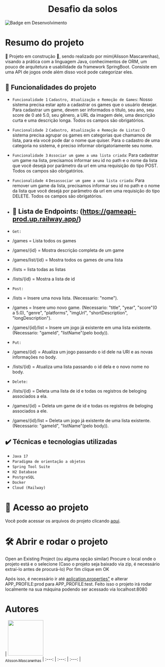 <h1 align="center"> Desafio da solos </h1>

![Badge em Desenvolvimento](http://img.shields.io/static/v1?label=STATUS&message=EM%20DESENVOLVIMENTO&color=GREEN&style=for-the-badge)

# Resumo do projeto
:construction: Projeto em construção :construction:, sendo realizado por mim(Alisson Mascarenhas), visando a prática com a linguagem Java, conhecimentos de ORM, um pouco de arquitetura e usabilidade da framework SpringBoot. Consiste em uma API de jogos onde além disso você pode categorizar eles.

## 🔨 Funcionalidades do projeto

- `Funcionalidade 1` `Cadastro, Atualização e Remoção de Games`: Nosso sistema precisa estar apto a cadastrar os games que o usuário desejar. Para cadastrar um game, devem ser informados o título, seu ano, seu score de 0 até 5.0, seu gênero, a URL da imagem dele, uma descrição curta e uma descrição longa. Todos os campos são obrigatórios.
- `Funcionalidade 2` `Cadastro, Atualização e Remoção de Listas`: O sistema precisa agrupar os games em categorias que chamamos de lista, para ela você pode dar o nome que quiser. Para o cadastro de uma categoria no sistema, é preciso informar obrigatoriamente seu nome.
- `Funcionalidade 3` `Associar um game a uma lista criada`: Para cadastrar um game na lista, precisamos informar seu id no path e o nome da lista que você desejá por parâmetro da url em uma requisição do tipo POST. Todos os campos são obrigatórios.
- `Funcionalidade 4` `Desassociar um game a uma lista criada`: Para remover um game da lista, precisamos informar seu id no path e o nome da lista que você desejá por parâmetro da url em uma requisição do tipo DELETE. Todos os campos são obrigatórios.

- ## 🔨 Lista de Endpoints: (https://gameapi-prod.up.railway.app/)
-  `Get:`
-  /games = Lista todos os games
-  /games/{id} = Mostra descrição completa de um game
-  /games/list/{id} = Mostra todos os games de uma lista
-  /lists = lista todas as listas
-  /lists/{id} = Mostra a lista de id

-  `Post:`
-  /lists = Insere uma nova lista. (Necessario: "nome").
-  /games = Insere umo novo game. (Necessario: "title", "year", "score"(0 a 5.0), "genre", "platforms", "imgUrl", "shortDescription", "longDescription").
-  /games/{id}/list = Insere um jogo já existente em uma lista existente. (Necessario: "gameId", "listName"(pelo body)).

-  `Put:`
-  /games/{id} = Atualiza um jogo passando o id dele na URl e as novas informações no body.
-  /lists/{id} = Atualiza uma lista passando o id dela e o novo nome no body.

-  `Delete:`
-  /lists/{id} = Deleta uma lista de id e todas os registros de beloging associados a ela.
-  /games/{id} = Deleta um game de id e todas os registros de beloging associados a ele.
-  /games/{id}/list = Deleta um jogo já existente de uma lista existente. (Necessario: "gameId", "listName"(pelo body)).

## ✔️ Técnicas e tecnologias utilizadas

- ``Java 17``
- ``Paradigma de orientação a objetos``
- ``Spring Tool Suite``
- ``H2 Database``
- ``PostgreSQL``
- ``Docker``
- ``Cloud (Railway)``

# 📁 Acesso ao projeto

Você pode acessar os arquivos do projeto clicando [aqui](https://github.com/Alisson-Mascarenhas/gameAPI/tree/main/src).

# 🛠️ Abrir e rodar o projeto

Open an Existing Project (ou alguma opção similar)
Procure o local onde o projeto está e o selecione (Caso o projeto seja baixado via zip, é necessário extraí-lo antes de procurá-lo)
Por fim clique em OK

Após isso, é necessário ir até [aplication.properties"](https://github.com/Alisson-Mascarenhas/gameAPI/blob/main/src/main/resources/application.properties) e alterar APP_PROFILE:prod para APP_PROFILE:test.
Feito isso o projeto irá rodar localmente na sua máquina podendo ser acessado via localhost:8080

# Autores

| [<img src="https://avatars.githubusercontent.com/u/71406140?s=400&u=4845262fe294eb5c49a606ed64f9c360c45e3691&v=4" width=115><br><sub>Alisson Mascarenhas</sub>](https://github.com/Alisson-Mascarenhas) | :---: | :---: | :---: |
